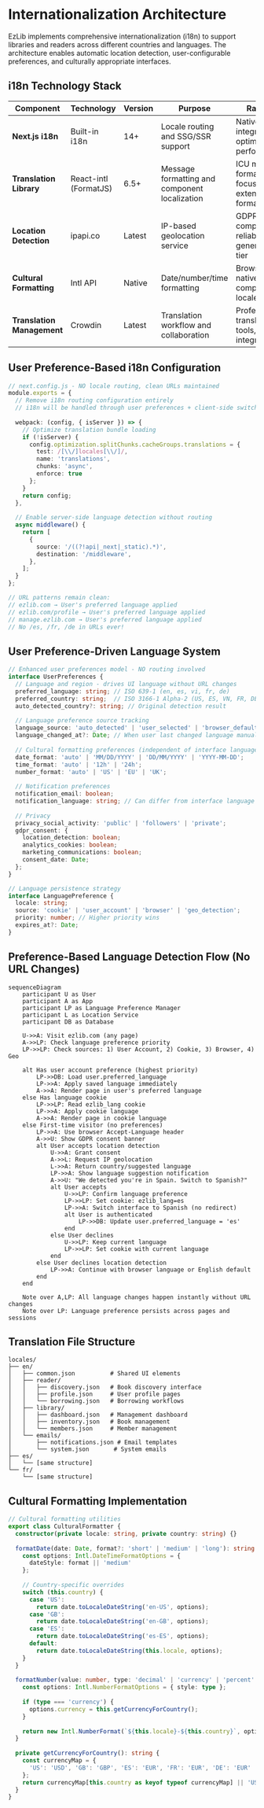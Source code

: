# Internationalization Architecture

EzLib implements comprehensive internationalization (i18n) to support libraries and readers across different countries and languages. The architecture enables automatic location detection, user-configurable preferences, and culturally appropriate interfaces.

## i18n Technology Stack

| Component | Technology | Version | Purpose | Rationale |
|-----------|------------|---------|---------|-----------|
| **Next.js i18n** | Built-in i18n | 14+ | Locale routing and SSG/SSR support | Native Next.js integration, optimal performance |
| **Translation Library** | React-intl (FormatJS) | 6.5+ | Message formatting and component localization | ICU message format, React-focused, extensive formatting |
| **Location Detection** | ipapi.co | Latest | IP-based geolocation service | GDPR-compliant, reliable, generous free tier |
| **Cultural Formatting** | Intl API | Native | Date/number/time formatting | Browser-native, comprehensive locale support |
| **Translation Management** | Crowdin | Latest | Translation workflow and collaboration | Professional translation tools, GitHub integration |

## User Preference-Based i18n Configuration

```typescript
// next.config.js - NO locale routing, clean URLs maintained
module.exports = {
  // Remove i18n routing configuration entirely
  // i18n will be handled through user preferences + client-side switching
  
  webpack: (config, { isServer }) => {
    // Optimize translation bundle loading
    if (!isServer) {
      config.optimization.splitChunks.cacheGroups.translations = {
        test: /[\\/]locales[\\/]/,
        name: 'translations',
        chunks: 'async',
        enforce: true
      };
    }
    return config;
  },
  
  // Enable server-side language detection without routing
  async middleware() {
    return [
      {
        source: '/((?!api|_next|_static).*)',
        destination: '/middleware',
      },
    ];
  }
};

// URL patterns remain clean:
// ezlib.com → User's preferred language applied
// ezlib.com/profile → User's preferred language applied  
// manage.ezlib.com → User's preferred language applied
// No /es, /fr, /de in URLs ever!
```

## User Preference-Driven Language System

```typescript
// Enhanced user preferences model - NO routing involved
interface UserPreferences {
  // Language and region - drives UI language without URL changes
  preferred_language: string; // ISO 639-1 (en, es, vi, fr, de)
  preferred_country: string;  // ISO 3166-1 Alpha-2 (US, ES, VN, FR, DE)
  auto_detected_country?: string; // Original detection result
  
  // Language preference source tracking
  language_source: 'auto_detected' | 'user_selected' | 'browser_default';
  language_changed_at?: Date; // When user last changed language manually
  
  // Cultural formatting preferences (independent of interface language)
  date_format: 'auto' | 'MM/DD/YYYY' | 'DD/MM/YYYY' | 'YYYY-MM-DD';
  time_format: 'auto' | '12h' | '24h';
  number_format: 'auto' | 'US' | 'EU' | 'UK';
  
  // Notification preferences
  notification_email: boolean;
  notification_language: string; // Can differ from interface language
  
  // Privacy
  privacy_social_activity: 'public' | 'followers' | 'private';
  gdpr_consent: {
    location_detection: boolean;
    analytics_cookies: boolean;
    marketing_communications: boolean;
    consent_date: Date;
  };
}

// Language persistence strategy
interface LanguagePreference {
  locale: string;
  source: 'cookie' | 'user_account' | 'browser' | 'geo_detection';
  priority: number; // Higher priority wins
  expires_at?: Date;
}
```

## Preference-Based Language Detection Flow (No URL Changes)

```mermaid
sequenceDiagram
    participant U as User
    participant A as App
    participant LP as Language Preference Manager
    participant L as Location Service
    participant DB as Database
    
    U->>A: Visit ezlib.com (any page)
    A->>LP: Check language preference priority
    LP->>LP: Check sources: 1) User Account, 2) Cookie, 3) Browser, 4) Geo
    
    alt Has user account preference (highest priority)
        LP->>DB: Load user.preferred_language
        LP->>A: Apply saved language immediately
        A->>A: Render page in user's preferred language
    else Has language cookie
        LP->>LP: Read ezlib_lang cookie
        LP->>A: Apply cookie language
        A->>A: Render page in cookie language
    else First-time visitor (no preferences)
        LP->>A: Use browser Accept-Language header
        A->>U: Show GDPR consent banner
        alt User accepts location detection
            U->>A: Grant consent
            A->>L: Request IP geolocation
            L->>A: Return country/suggested language
            LP->>A: Show language suggestion notification
            A->>U: "We detected you're in Spain. Switch to Spanish?"
            alt User accepts
                U->>LP: Confirm language preference
                LP->>LP: Set cookie: ezlib_lang=es
                LP->>A: Switch interface to Spanish (no redirect)
                alt User is authenticated
                    LP->>DB: Update user.preferred_language = 'es'
                end
            else User declines
                U->>LP: Keep current language
                LP->>LP: Set cookie with current language
            end
        else User declines location detection
            LP->>A: Continue with browser language or English default
        end
    end
    
    Note over A,LP: All language changes happen instantly without URL changes
    Note over LP: Language preference persists across pages and sessions
```

## Translation File Structure

```
locales/
├── en/
│   ├── common.json          # Shared UI elements
│   ├── reader/
│   │   ├── discovery.json   # Book discovery interface
│   │   ├── profile.json     # User profile pages
│   │   └── borrowing.json   # Borrowing workflows
│   ├── library/
│   │   ├── dashboard.json   # Management dashboard
│   │   ├── inventory.json   # Book management
│   │   └── members.json     # Member management
│   └── emails/
│       ├── notifications.json # Email templates
│       └── system.json       # System emails
├── es/
│   └── [same structure]
└── fr/
    └── [same structure]
```

## Cultural Formatting Implementation

```typescript
// Cultural formatting utilities
export class CulturalFormatter {
  constructor(private locale: string, private country: string) {}
  
  formatDate(date: Date, format?: 'short' | 'medium' | 'long'): string {
    const options: Intl.DateTimeFormatOptions = {
      dateStyle: format || 'medium'
    };
    
    // Country-specific overrides
    switch (this.country) {
      case 'US':
        return date.toLocaleDateString('en-US', options);
      case 'GB':
        return date.toLocaleDateString('en-GB', options);
      case 'ES':
        return date.toLocaleDateString('es-ES', options);
      default:
        return date.toLocaleDateString(this.locale, options);
    }
  }
  
  formatNumber(value: number, type: 'decimal' | 'currency' | 'percent' = 'decimal'): string {
    const options: Intl.NumberFormatOptions = { style: type };
    
    if (type === 'currency') {
      options.currency = this.getCurrencyForCountry();
    }
    
    return new Intl.NumberFormat(`${this.locale}-${this.country}`, options).format(value);
  }
  
  private getCurrencyForCountry(): string {
    const currencyMap = {
      'US': 'USD', 'GB': 'GBP', 'ES': 'EUR', 'FR': 'EUR', 'DE': 'EUR'
    };
    return currencyMap[this.country as keyof typeof currencyMap] || 'USD';
  }
}
```
